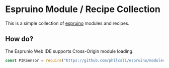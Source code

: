 # Espruino Module / Recipe Collection

This is a simple collection of [espruino][1] modules and recipes.

## How do?

The Esprunio Web IDE supports Cross-Origin module loading.

``` javascript
const PIRSensor = require("https://github.com/philcali/espruino/modules/PIRSensor.js");
```

[1]: https://www.espruino.com/
